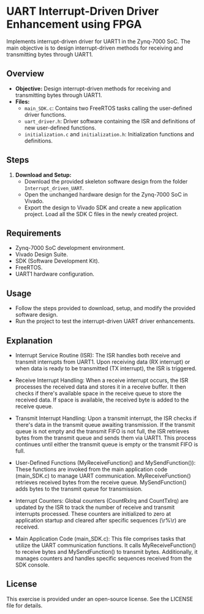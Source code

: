# UART Interrupt-Driven Driver Enhancement using FPGA

Implements interrupt-driven driver for UART1 in the Zynq-7000 SoC. The main objective is to design interrupt-driven methods for receiving and transmitting bytes through UART1.

## Overview

- **Objective:** Design interrupt-driven methods for receiving and transmitting bytes through UART1.
- **Files:**
  - `main_SDK.c`: Contains two FreeRTOS tasks calling the user-defined driver functions.
  - `uart_driver.h`: Driver software containing the ISR and definitions of new user-defined functions.
  - `initialization.c` and `initialization.h`: Initialization functions and definitions.

## Steps

1. **Download and Setup:**
   - Download the provided skeleton software design from the folder `Interrupt_driven_UART`.
   - Open the unchanged hardware design for the Zynq-7000 SoC in Vivado.
   - Export the design to Vivado SDK and create a new application project. Load all the SDK C files in the newly created project.

## Requirements

- Zynq-7000 SoC development environment.
- Vivado Design Suite.
- SDK (Software Development Kit).
- FreeRTOS.
- UART1 hardware configuration.

## Usage

- Follow the steps provided to download, setup, and modify the provided software design.
- Run the project to test the interrupt-driven UART driver enhancements.

## Explanation

- Interrupt Service Routine (ISR):
The ISR handles both receive and transmit interrupts from UART1.
Upon receiving data (RX interrupt) or when data is ready to be transmitted (TX interrupt), the ISR is triggered.

- Receive Interrupt Handling:
When a receive interrupt occurs, the ISR processes the received data and stores it in a receive buffer.
It then checks if there's available space in the receive queue to store the received data.
If space is available, the received byte is added to the receive queue.

- Transmit Interrupt Handling:
Upon a transmit interrupt, the ISR checks if there's data in the transmit queue awaiting transmission.
If the transmit queue is not empty and the transmit FIFO is not full, the ISR retrieves bytes from the transmit queue and sends them via UART1.
This process continues until either the transmit queue is empty or the transmit FIFO is full.

- User-Defined Functions (MyReceiveFunction() and MySendFunction()):
These functions are invoked from the main application code (main_SDK.c) to manage UART communication.
MyReceiveFunction() retrieves received bytes from the receive queue.
MySendFunction() adds bytes to the transmit queue for transmission.

- Interrupt Counters:
Global counters (CountRxIrq and CountTxIrq) are updated by the ISR to track the number of receive and transmit interrupts processed.
These counters are initialized to zero at application startup and cleared after specific sequences (\r%\r) are received.

- Main Application Code (main_SDK.c):
This file comprises tasks that utilize the UART communication functions.
It calls MyReceiveFunction() to receive bytes and MySendFunction() to transmit bytes.
Additionally, it manages counters and handles specific sequences received from the SDK console.

## License

This exercise is provided under an open-source license. See the LICENSE file for details.

